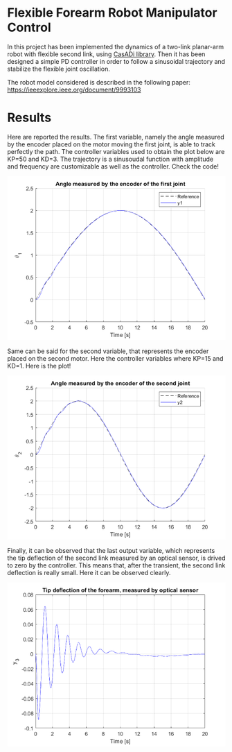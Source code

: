 # Flexible Forearm Robot Manipulator Control

In this project has been implemented the dynamics of a two-link planar-arm robot with flexible second link, using [CasADi library](https://web.casadi.org/). Then it has been designed a simple PD controller in order to follow a sinusoidal trajectory and stabilize the flexible joint oscillation. 

The robot model considered is described in the following paper: https://ieeexplore.ieee.org/document/9993103

# Results
Here are reported  the results. The first variable, namely the angle measured by the encoder placed on the motor moving the first joint, is able to track perfectly the path. The controller variables used to obtain the plot below are KP=50 and KD=3. The  trajectory is a sinusoudal function with amplitude and frequency are customizable as well as the controller. Check the code!

<p align="center">
  <img src="plots/control_of_first_link.png" width="600">
</p>

Same can be said for the second variable, that represents the encoder placed on the second motor. Here the controller variables where KP=15 and KD=1. Here is the plot!

<p align="center">
  <img src="plots/control_of_second_link.png" width="600">
</p>

Finally, it can be observed that the last output variable, which represents the tip deflection of the second link measured by an optical sensor, is drived to zero by the controller. This means that, after the transient, the second link deflection is really small. Here it can be observed clearly.

<p align="center">
  <img src="plots/tip_deflection.png" width="600">
</p>


